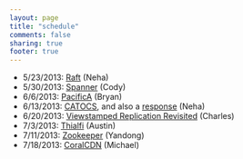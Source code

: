 ```yaml
---
layout: page
title: "schedule"
comments: false
sharing: true
footer: true
---
```


* 5/23/2013: [Raft](https://ramcloud.stanford.edu/wiki/download/attachments/11370504/raft.pdf) (Neha)
* 5/30/2013: [Spanner](https://www.usenix.org/system/files/conference/osdi12/osdi12-final-16.pdf) (Cody)
* 6/6/2013: [PacificA](http://research.microsoft.com/apps/mobile/Publication.aspx?id=66814) (Bryan)
* 6/13/2013: [CATOCS](http://cs3.ist.unomaha.edu/~stanw/papers/93-catocs.pdf), and also a [response](http://www.csie.fju.edu.tw/~yeh/research/papers/os-reading-list/birman93response-to-cheriton.pdf) (Neha)
* 6/20/2013: [Viewstamped Replication Revisited](http://pmg.csail.mit.edu/papers/vr-revisited.pdf) (Charles)
* 7/3/2013: [Thialfi](http://www.cs.columbia.edu/~lierranli/coms6998-11Fall2012/papers/thia_sosp2011.pdf) (Austin)
* 7/11/2013: [Zookeeper](https://www.usenix.org/legacy/event/usenix10/tech/full_papers/Hunt.pdf) (Yandong)
* 7/18/2013: [CoralCDN](http://www.coralcdn.org/docs/coral-nsdi04.pdf) (Michael)